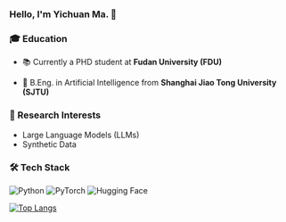 ### Hello, I'm Yichuan Ma. 👋


### 🎓 Education
- 📚 Currently a PHD student at **Fudan University (FDU)**
  
- 🎯 B.Eng. in Artificial Intelligence from **Shanghai Jiao Tong University (SJTU)**


### 🔬 Research Interests
- Large Language Models (LLMs)
- Synthetic Data


### 🛠️ Tech Stack
![Python](https://img.shields.io/badge/-Python-3776AB?style=flat-square&logo=python&logoColor=white)
![PyTorch](https://img.shields.io/badge/-PyTorch-EE4C2C?style=flat-square&logo=pytorch&logoColor=white)
![Hugging Face](https://img.shields.io/badge/-Hugging%20Face-FF9D00?style=flat-square&logo=huggingface&logoColor=white)

[![Top Langs](https://github-readme-stats.vercel.app/api/top-langs/?username=Entarochuan)](https://github.com/anuraghazra/github-readme-stats)



